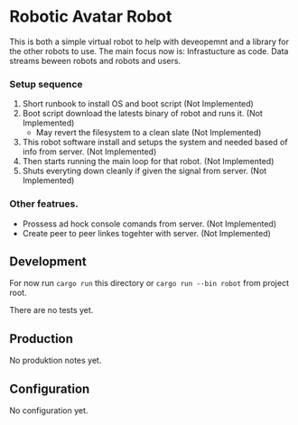 # Robotic Avatar Robot

This is both a simple virtual robot to help with deveopemnt and a library for the other robots to use.
The main focus now is:
Infrastucture as code.
Data streams beween robots and robots and users.

### Setup sequence
1. Short runbook to install OS and boot script (Not Implemented)
2. Boot script download the latests binary of robot and runs it. (Not Implemented)
    * May revert the filesystem to a clean slate (Not Implemented)
3. This robot software install and setups the system and needed based of info from server. (Not Implemented)
4. Then starts running the main loop for that robot. (Not Implemented)
5. Shuts everyting down cleanly if given the signal from server. (Not Implemented)

### Other featrues.
* Prossess ad hock console comands from server. (Not Implemented)
* Create peer to peer linkes togehter with server. (Not Implemented)

## Development

For now run `cargo run` this directory or `cargo run --bin robot` from project root. 

There are no tests yet.

## Production
No produktion notes yet.

## Configuration
No configuration yet.
